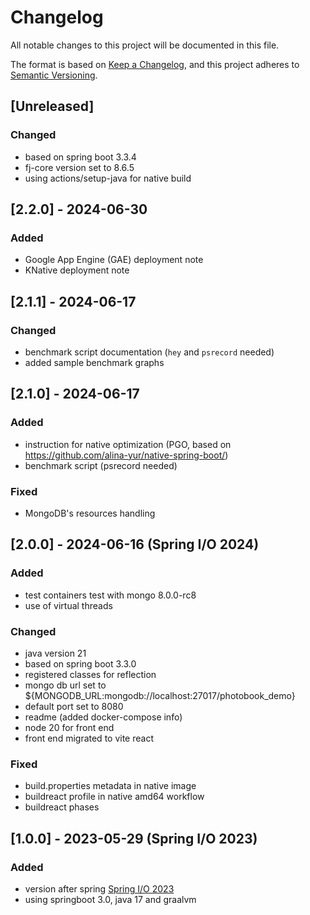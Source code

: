 # Changelog

All notable changes to this project will be documented in this file.

The format is based on [Keep a Changelog](https://keepachangelog.com/en/1.1.0/),
and this project adheres to [Semantic Versioning](https://semver.org/spec/v2.0.0.html).

## [Unreleased]

### Changed

- based on spring boot 3.3.4
- fj-core version set to 8.6.5
- using actions/setup-java for native build

## [2.2.0] - 2024-06-30

### Added

- Google App Engine (GAE) deployment note
- KNative deployment note

## [2.1.1] - 2024-06-17

### Changed

- benchmark script documentation (`hey` and `psrecord` needed)
- added sample benchmark graphs

## [2.1.0] - 2024-06-17

### Added

- instruction for native optimization (PGO, based on <https://github.com/alina-yur/native-spring-boot/>)
- benchmark script (psrecord needed)

### Fixed

- MongoDB's resources handling

## [2.0.0] - 2024-06-16 (Spring I/O 2024)

### Added

- test containers test with mongo 8.0.0-rc8
- use of virtual threads

### Changed

- java version 21
- based on spring boot 3.3.0
- registered classes for reflection
- mongo db url set to ${MONGODB_URL:mongodb://localhost:27017/photobook_demo}
- default port set to 8080
- readme (added docker-compose info)
- node 20 for front end
- front end migrated to vite react

### Fixed

- build.properties metadata in native image
- buildreact profile in native amd64 workflow
- buildreact phases

## [1.0.0] - 2023-05-29 (Spring I/O 2023)

### Added

- version after spring [Spring I/O 2023](https://2023.springio.net/)
- using springboot 3.0, java 17 and graalvm
